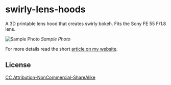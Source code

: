 # swirly-lens-hoods
A 3D printable lens hood that creates swirly bokeh. Fits the Sony FE 55 F/1.8 lens.

![Sample Photo](https://user-images.githubusercontent.com/293536/133925489-12955af7-caa2-40c7-a01e-156372e0a046.jpg)
_Sample Photo_


For more details read the short [article on my website](https://29a.ch/2021/09/19/swirly-bokeh-lens-hood-3d-printed).

## License

[CC Attribution-NonCommercial-ShareAlike](https://creativecommons.org/licenses/by-nc-sa/3.0/)
